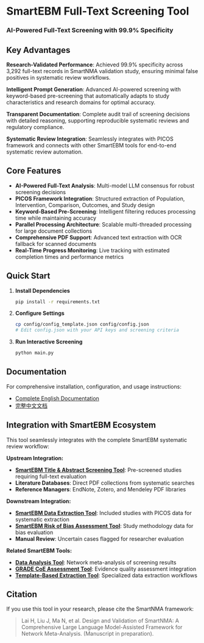 # SmartEBM Full-Text Screening Tool
### AI-Powered Full-Text Screening with 99.9% Specificity

## Key Advantages

**Research-Validated Performance**: Achieved 99.9% specificity across 3,292 full-text records in SmartNMA validation study, ensuring minimal false positives in systematic review workflows.

**Intelligent Prompt Generation**: Advanced AI-powered screening with keyword-based pre-screening that automatically adapts to study characteristics and research domains for optimal accuracy.

**Transparent Documentation**: Complete audit trail of screening decisions with detailed reasoning, supporting reproducible systematic reviews and regulatory compliance.

**Systematic Review Integration**: Seamlessly integrates with PICOS framework and connects with other SmartEBM tools for end-to-end systematic review automation.

## Core Features

- **AI-Powered Full-Text Analysis**: Multi-model LLM consensus for robust screening decisions
- **PICOS Framework Integration**: Structured extraction of Population, Intervention, Comparison, Outcomes, and Study design
- **Keyword-Based Pre-Screening**: Intelligent filtering reduces processing time while maintaining accuracy
- **Parallel Processing Architecture**: Scalable multi-threaded processing for large document collections
- **Comprehensive PDF Support**: Advanced text extraction with OCR fallback for scanned documents
- **Real-Time Progress Monitoring**: Live tracking with estimated completion times and performance metrics

## Quick Start

1. **Install Dependencies**
   ```bash
   pip install -r requirements.txt
   ```

2. **Configure Settings**
   ```bash
   cp config/config_template.json config/config.json
   # Edit config.json with your API keys and screening criteria
   ```

3. **Run Interactive Screening**
   ```bash
   python main.py
   ```

## Documentation

For comprehensive installation, configuration, and usage instructions:
- [Complete English Documentation](docs/README.md)
- [完整中文文档](docs/README_zh.md)

## Integration with SmartEBM Ecosystem

This tool seamlessly integrates with the complete SmartEBM systematic review workflow:

**Upstream Integration:**
- **[SmartEBM Title & Abstract Screening Tool](../title_and_abstract_screening_tool/README.md)**: Pre-screened studies requiring full-text evaluation
- **Literature Databases**: Direct PDF collections from systematic searches
- **Reference Managers**: EndNote, Zotero, and Mendeley PDF libraries

**Downstream Integration:**
- **[SmartEBM Data Extraction Tool](../data_extraction_tool/README.md)**: Included studies with PICOS data for systematic extraction
- **[SmartEBM Risk of Bias Assessment Tool](../robust_rob_assessment_tool/README.md)**: Study methodology data for bias evaluation
- **Manual Review**: Uncertain cases flagged for researcher evaluation

**Related SmartEBM Tools:**
- **[Data Analysis Tool](../data_analysis_tool/README.md)**: Network meta-analysis of screening results
- **[GRADE CoE Assessment Tool](../grade_coe_assessment_tool/README.md)**: Evidence quality assessment integration
- **[Template-Based Extraction Tool](../template_based_extraction_tool/README.md)**: Specialized data extraction workflows

## Citation

If you use this tool in your research, please cite the SmartNMA framework:

> Lai H, Liu J, Ma N, et al. Design and Validation of SmartNMA: A Comprehensive Large Language Model-Assisted Framework for Network Meta-Analysis. (Manuscript in preparation).